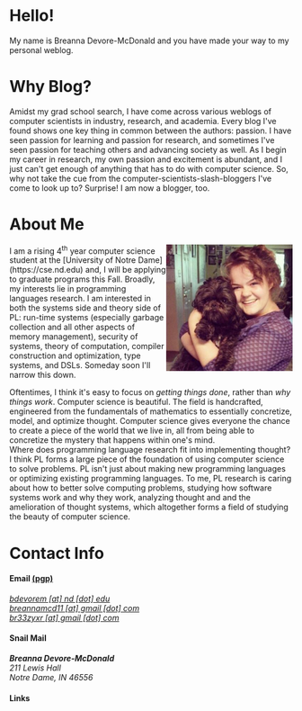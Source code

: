# Hello!
My name is Breanna Devore-McDonald and you have made your way
to my personal weblog.  

# Why Blog?
Amidst my grad school search, I have come across various weblogs
of computer scientists in industry, research, and academia. Every 
blog I've found shows one key thing in common between the authors: 
passion. I have seen passion for learning and passion for research,
and sometimes I've seen passion for teaching others and advancing
society as well. As I begin my career in research, my own passion 
and excitement is abundant, and I just can't get enough of anything 
that has to do with computer science. So, why not take the cue from 
the computer-scientists-slash-bloggers I've come to look up to? 
Surprise! I am now a blogger, too.

# About Me
<img class="img-circle" style="float: right;" src="/static/teek.jpg" width="225">
I am a rising 4<sup>th</sup> year computer science student at
the [University of Notre Dame](https://cse.nd.edu) and, I will 
be applying to graduate programs this Fall.
Broadly, my interests lie in programming languages research. I 
am interested in both the systems side and theory side of PL: 
run-time systems (especially garbage collection and all other
aspects of memory management), security of systems, theory of 
computation, compiler construction and optimization, type systems, 
and DSLs. Someday soon I'll narrow this down.
  
Oftentimes, I think it's easy to 
focus on _getting things done_, rather than _why things work_. 
Computer science is beautiful. The field is handcrafted, 
engineered from the fundamentals of mathematics to essentially
concretize, model, and optimize thought.
Computer science gives everyone the chance to create a 
piece of the world that we live in, all from being able to
concretize the mystery that happens within one's mind.  
Where does programming language research fit into implementing
thought? I think PL forms a large piece of the foundation of 
using computer science to solve problems. PL isn't just 
about making new programming languages or optimizing existing
programming languages. To me, PL research 
is caring about how to better solve computing problems, 
studying how software systems work and why they work, 
analyzing thought and and the amelioration of thought systems,
which altogether forms a field of studying the beauty of computer
science.

# Contact Info

<div class="row featurette">
  <div class="col-md-5 text-left">
   <h4>Email <a href="/publickey.asc">(pgp)</a></h4>
   <address>
    <a href="mailto:bdevorem@nd.edu"> bdevorem [at] nd [dot] edu</a><br>
    <a href="mailto:breannamcd11@gmail.com"> breannamcd11 [at] gmail [dot] com</a><br>
    <a href="mailto:br33zyxr@gmail.com"> br33zyxr [at] gmail [dot] com</a><br>
   </address>
 </div>
 <div class="col-md-4 text-left">
  <h4>Snail Mail</h4>
   <address>
    <strong>Breanna Devore-McDonald</strong><br>
    211 Lewis Hall<br>
    Notre Dame, IN 46556<br>
   </address>
  </div> 
 <div class="col-md-3 text-left">
  <h4>Links</h4>
   <a href="https://github.com/bdevorem"><i class="fa fa-github fa-2x"></i></a>
   <a href="https://bitbucket.org/bdevorem"><i class="fa fa-bitbucket fa-2x"></i></a>
   <a href="https://www.linkedin.com/in/bdevorem"><i class="fa fa-linkedin-square fa-2x"></i></a>
 </div>
</div>
  
  




